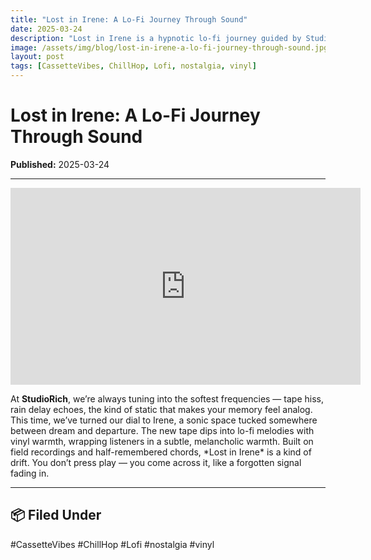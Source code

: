 ```yaml
---
title: "Lost in Irene: A Lo-Fi Journey Through Sound"
date: 2025-03-24
description: "Lost in Irene is a hypnotic lo-fi journey guided by StudioRich’s cassette textures and ambient nostalgia."
image: /assets/img/blog/lost-in-irene-a-lo-fi-journey-through-sound.jpg
layout: post
tags: [CassetteVibes, ChillHop, Lofi, nostalgia, vinyl]
---
```


# Lost in Irene: A Lo-Fi Journey Through Sound


**Published:** 2025-03-24  

---
<iframe width="560" height="315" src="https://www.youtube.com/embed/9wUKXABzptM?si=NcU0hsQpUbyJycWe" title="YouTube video player" frameborder="0" allow="accelerometer; autoplay; clipboard-write; encrypted-media; gyroscope; picture-in-picture; web-share" referrerpolicy="strict-origin-when-cross-origin" allowfullscreen></iframe>

<p><span>At </span><span><strong>StudioRich</strong></span><span>, we’re always tuning into the softest frequencies — tape hiss, rain delay echoes, the kind of static that makes your memory feel analog. This time, we’ve turned our dial to Irene, a sonic space tucked somewhere between dream and departure. The new tape dips into lo-fi melodies with vinyl warmth, wrapping listeners in a subtle, melancholic warmth. Built on field recordings and half-remembered chords, *Lost in Irene* is a kind of drift. You don’t press play — you come across it, like a forgotten signal fading in. </span></p>

---

## 📦 Filed Under
#CassetteVibes #ChillHop #Lofi #nostalgia #vinyl
